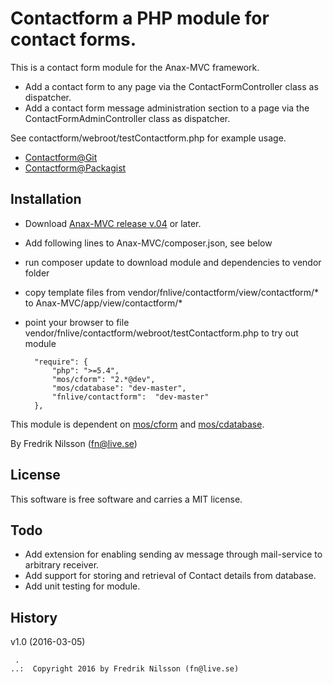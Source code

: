 Contactform a PHP module for contact forms.
==================================

This is a contact form module for the Anax-MVC framework.

* Add a contact form to any page via the ContactFormController class as dispatcher.
* Add a contact form message administration section to a page via the ContactFormAdminController class as dispatcher.

See contactform/webroot/testContactform.php for example usage.

* [Contactform@Git](https://github.com/fnlive/contactform)
* [Contactform@Packagist](https://packagist.org/packages/fnlive/contactform)

Installation
--------------------
* Download [Anax-MVC release v.04](https://github.com/fnlive/Anax-MVC/releases/tag/v0.4) or later.
* Add following lines to Anax-MVC/composer.json, see below
* run composer update to download module and dependencies to vendor folder
* copy template files from vendor/fnlive/contactform/view/contactform/* to Anax-MVC/app/view/contactform/*
* point your browser to file vendor/fnlive/contactform/webroot/testContactform.php to try out module

        "require": {
            "php": ">=5.4",
            "mos/cform": "2.*@dev",
            "mos/cdatabase": "dev-master",
            "fnlive/contactform":  "dev-master"
        },

This module is dependent on [mos/cform](https://github.com/mosbth/cform) and [mos/cdatabase](https://github.com/mosbth/cdatabase).

By Fredrik Nilsson (fn@live.se)



License
----------------------------------

This software is free software and carries a MIT license.



Todo
----------------------------------

* Add extension for enabling sending av message through mail-service to arbitrary receiver.
* Add support for storing and retrieval of Contact details from database.
* Add unit testing for module.


History
----------------------------------

v1.0 (2016-03-05)


```
 .   
..:  Copyright 2016 by Fredrik Nilsson (fn@live.se)
```
